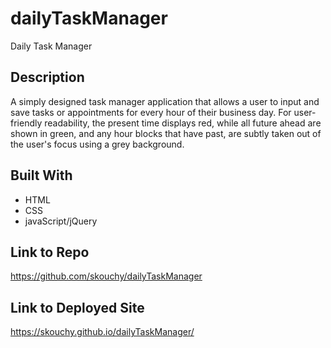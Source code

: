 # dailyTaskManager
Daily Task Manager

## Description
A simply designed task manager application that allows a user to input and save tasks or appointments for every hour of their business day. For user-friendly readability, the present time displays red, while all future ahead are shown in green, and any hour blocks that have past, are subtly taken out of the user's focus using a grey background.  

## Built With
* HTML
* CSS
* javaScript/jQuery

## Link to Repo
https://github.com/skouchy/dailyTaskManager

## Link to Deployed Site
https://skouchy.github.io/dailyTaskManager/


